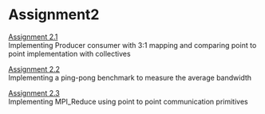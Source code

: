 Assignment2
===
[Assignment 2.1](https://git.cse.iitk.ac.in/swapnilr/CS633-2018-19-2/tree/master/Assignment2/2.1)  
Implementing Producer consumer with 3:1 mapping and comparing point to point implementation with collectives

[Assignment 2.2](https://git.cse.iitk.ac.in/swapnilr/CS633-2018-19-2/tree/master/Assignment2/2.2)  
Implementing a ping-pong benchmark to measure the average bandwidth

[Assignment 2.3](https://git.cse.iitk.ac.in/swapnilr/CS633-2018-19-2/tree/master/Assignment2/2.3)  
Implementing MPI_Reduce using point to point communication primitives